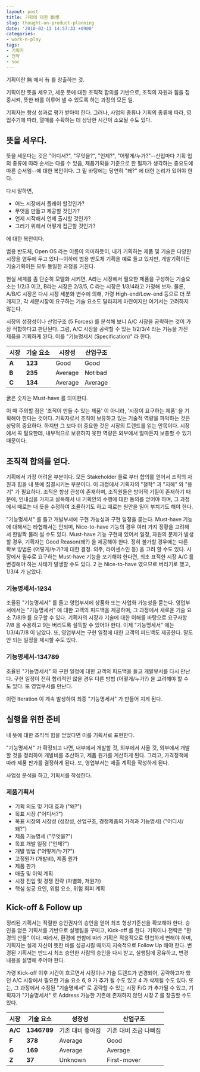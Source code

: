 ```yaml
---
layout: post
title: 기획에 대한 斷想
slug: thought-on-product-planning
date: '2010-02-13 14:57:33 +0900'
categories:
- work-n-play
tags:
- 기획자
- 전략
- soc
---
```


기획이란 無 에서 有 를 창출하는 것.

기획이란 뜻을 세우고, 세운 뜻에 대한 조직적 합의를 기반으로, 조직의 자원과 힘을 집중시켜, 뜻한 바를 이루어 낼 수 있도록 하는 과정의 모든 일.

기획자는 항상 성과로 평가 받아야 한다. 그러나, 사업의 종류나 기획의 종류에 따라, 영업주기에 따라, 열매를 수확하는 데 상당한 시간이 소요될 수도 있다.

## 뜻을 세우다.

뜻을 세운다는 것은 "어디서?", "무엇을?", "언제?", "어떻게/누가?"--산업마다 기획 업의 종류에 따라 순서는 다를 수 있음, 제품기획을 기준으로 한 필자가 생각하는 중요도에 따른 순서임--에 대한 복안이다. 그 밑 바탕에는 당연히 "왜?" 에 대한 논리가 있어야 한다.

다시 말하면,

- 어느 시장에서 플레이 할것인가?
- 무엇을 만들고 제공할 것인가?
- 언제 시작해서 언제 출시할 것인가?
- 그러기 위해서 어떻게 접근할 것인가?

에 대한 복안이다.

<!--more-->

범용 반도체, Open OS 라는 이름이 의미하듯이, 내가 기획하는 제품 및 기술은 다양한 시장을 염두에 두고 있다--이하에 범용 반도체 기획을 예로 들고 있지만, 개발기획이든 기술기획이든 모두 동일한 과정을 거친다.

현실 세계를 좀 단순히 모델화 시키면, A라는 시장에서 필요한 제품을 구성하는 기술요소는 1/2/3 이고, B라는 시장은 2/3/5, C 라는 시장은 1/3/4라고 가정해 보자. 물론, A/B/C 시장은 다시 시장 세분화 변수에 의해, 가령 High-end/Low-end 등으로 더 쪼개지고, 각 세분시장이 요구하는 기술 요소도 달라지게 마련이지만 여기서는 고려하지 않는다.

시장의 성장성이나 산업구조 (5 Forces) 를 분석해 보니 A/C 시장을 공략하는 것이 가장 적합하다고 판단된다. 그럼, A/C 시장을 공략할 수 있는 1/2/3/4 라는 기능을 가진 제품을 기획하게 된다. 이를 "기능명세서 (Specification)" 라 한다.

시장|기술 요소|시장성|산업구조
---|---|---|---
**A**|**123**|Good|Good
~~**B**~~|~~**235**~~|~~Average~~|~~Not bad~~
**C**|**134**|Average|Average

굵은 숫자는 Must-have 를 의미한다.

이 때 주의할 점은 '조직이 만들 수 있는 제품' 이 아니라, '시장이 요구하는 제품' 을 기획해야 한다는 것이다. 기획자로서 조직이 보유하고 있는 기술적 역량을 파악하는 것은 상당히 중요하다. 하지만 그 보다 더 중요한 것은 시장의 트렌드를 읽는 안목이다. 시장에서 꼭 필요한데, 내부적으로 보유하지 못한 역량은 외부에서 얼마든지 보충할 수 있기 때문이다.

## 조직적 합의를 얻다.

기획에서 가장 어려운 부분이다. 모든 Stakeholder 들로 부터 합의를 얻어서 조직의 자원과 힘을 내 뜻에 집결시키는 부분이다. 이 과정에서 기획자의 "철학" 과 "지혜" 와 "용기" 가 필요하다. 조직은 항상 관성이 존재하며, 조직원들은 방어적 기질이 존재하기 때문에, 인내심을 가지고 설득해서 내 기획안의 수행에 대한 동의를 얻어야 하며, 그 과정에서 때로는 내 뜻을 수정하여 조율하기도 하고 때로는 원안을 밀어 부치기도 해야 한다.

"기능명세서" 를 들고 개발부서에 구현 가능성과 구현 일정을 묻는다. Must-have 기능에 대해서는 타협해서는 안되며, Nice-to-have 기능의 경우 여러 가지 정황을 고려해서 한발짝 물러 설 수도 있다. Must-have 기능 구현에 있어서 일정, 자원의 문제가 발생할 경우, 기획자는 Good Reason(왜?) 을 제공해야 한다. 정히 불가할 경우에는 다른 확보 방법론 (어떻게/누가?에 대한 결정. 외주, 라이센스인 등) 을 고려 할 수도 있다. 시장에서 필수로 요구하는 Must-have 기능을 포기해야 한다면, 최초 표적한 시장 A/C 를 변경해야 하는 사태가 발생할 수도 있다. 2 는 Nice-to-have 였으므로 버리기로 했고, 1/3/4 가 남았다.

### 기능명세서-1~~2~~34

조율된 "기능명세서" 를 들고 영업부서에 상품화 또는 사업화 가능성을 묻는다. 영업부서에서는 "기능명세서" 에 대한 고객의 피드백을 제공하며, 그 과정에서 새로운 기술 요소 7/8/9 를 요구할 수 있다. 기획자의 시장과 기술에 대한 이해를 바탕으로 요구사항 7/8 을 수용하고 9는 버리도록 설득할 수 있어야 한다. 이제 "기능명세서" 에는 1/3/4/7/8 이 남았다. 또, 영업부서는 구현 일정에 대한 고객의 피드백도 제공한다. 말도 안 되는 일정을 제시할 수도 있다.

### 기능명세서-13478~~9~~

조율된 "기능명세서" 와 구현 일정에 대한 고객의 피드백을 들고 개발부서를 다시 만난다. 구현 일정이 전혀 합리적인 않을 경우 다른 방법 (어떻게/누가?) 을 고려해야 할 수 도 있다. 또 영업부서를 만난다.

이런 Iteration 이 계속 발생하여 최종 "기능명세서" 가 만들어 지게 된다.

## 실행을 위한 준비

내 뜻에 대한 조직적 힘을 얻었다면 이를 기획서로 표현한다.

"기능명세서" 가 확정되고 나면, 내부에서 개발할 것, 외부에서 사올 것, 외부에서 개발할 것을 정리하여 개발비를 추산하고, 제품 원가를 계산하게 된다. 그리고, 가격정책에 따라 제품 판가를 결정하게 된다. 또, 영업부서는 매출 계획을 작성하게 된다.

사업성 분석을 하고, 기획서를 작성한다.

### 제품기획서

- 기획 의도 및 기대 효과 ("왜?")
- 목표 시장 ("어디서?")
- 목표 시장의 시장성 (성장성, 산업구조, 경쟁제품의 가격과 기능명세) ("어디서/왜?")
- 제품 기능명세 ("무엇을?")
- 목표 개발 일정 ("언제?")
- 개발 방법 ("어떻게/누가?")
- 고정원가 (개발비), 제품 원가
- 제품 판가
- 매출 및 이익 계획
- 시장 진입 및 경쟁 전략 (차별화, 저원가)
- 핵심 성공 요인, 위험 요소, 위험 회피 계획

## Kick-off &amp; Follow up

정리된 기획서는 적절한 승인권자의 승인을 얻어 최초 형상기준선을 확보해야 한다. 승인을 얻은 기획서를 기반으로 실행팀을 꾸미고, Kick-off 를 한다. 기획이나 전략은 "환경의 산물" 이다. 따라서, 환경에 변함에 따라 기획은 적응적으로 민첩하게 변해야 하며, 기획자는 실제 자신이 뜻한 바를 성공시킬 때까지 지속적으로 Follow Up 해야 한다. 변경된 기획서는 반드시 최초 승인한 사람의 승인을 다시 받고, 실행팀에 공유하고, 변경 내용을 설명해 주어야 한다.

가령 Kick-off 이후 시간이 흐르면서 시장이나 기술 트렌드가 변경되어, 공략하고자 했던 A/C 시장에서 필요한 기술 요소 6, 9 가 추가 될 수도 있고 4 가 삭제될 수도 있다. 또는, 그 과정에서 수정된 "기술명세서" 로 공략할 수 있는 시장 F/G 가 추가될 수 있고, 기획자가 "기술명세서" 로 Address 가능한 기존에 존재하지 않던 시장 Z 를 창출할 수도 있다.

시장|기술 요소|성장성|산업구조
---|---|---|---
**A/C**|**13~~4~~6789**|기존 대비 좋아짐|기존 대비 조금 나빠짐
**F**|**378**|Average|Good
**G**|**169**|Average|Average
**Z**|**37**|Unknown|First-mover
